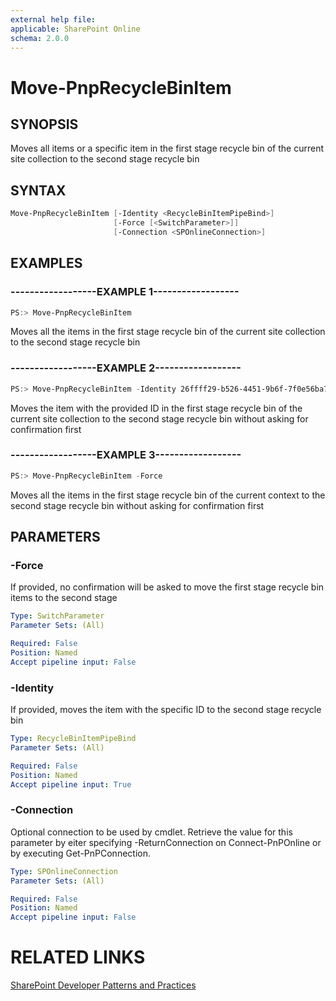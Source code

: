 ```yaml
---
external help file:
applicable: SharePoint Online
schema: 2.0.0
---
```

# Move-PnpRecycleBinItem

## SYNOPSIS
Moves all items or a specific item in the first stage recycle bin of the current site collection to the second stage recycle bin

## SYNTAX 

```powershell
Move-PnpRecycleBinItem [-Identity <RecycleBinItemPipeBind>]
                       [-Force [<SwitchParameter>]]
                       [-Connection <SPOnlineConnection>]
```

## EXAMPLES

### ------------------EXAMPLE 1------------------
```powershell
PS:> Move-PnpRecycleBinItem
```

Moves all the items in the first stage recycle bin of the current site collection to the second stage recycle bin

### ------------------EXAMPLE 2------------------
```powershell
PS:> Move-PnpRecycleBinItem -Identity 26ffff29-b526-4451-9b6f-7f0e56ba7125
```

Moves the item with the provided ID in the first stage recycle bin of the current site collection to the second stage recycle bin without asking for confirmation first

### ------------------EXAMPLE 3------------------
```powershell
PS:> Move-PnpRecycleBinItem -Force
```

Moves all the items in the first stage recycle bin of the current context to the second stage recycle bin without asking for confirmation first

## PARAMETERS

### -Force
If provided, no confirmation will be asked to move the first stage recycle bin items to the second stage

```yaml
Type: SwitchParameter
Parameter Sets: (All)

Required: False
Position: Named
Accept pipeline input: False
```

### -Identity
If provided, moves the item with the specific ID to the second stage recycle bin

```yaml
Type: RecycleBinItemPipeBind
Parameter Sets: (All)

Required: False
Position: Named
Accept pipeline input: True
```

### -Connection
Optional connection to be used by cmdlet. Retrieve the value for this parameter by eiter specifying -ReturnConnection on Connect-PnPOnline or by executing Get-PnPConnection.

```yaml
Type: SPOnlineConnection
Parameter Sets: (All)

Required: False
Position: Named
Accept pipeline input: False
```

# RELATED LINKS

[SharePoint Developer Patterns and Practices](http://aka.ms/sppnp)